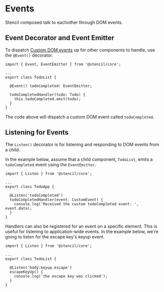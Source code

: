 # Events

Stencil composed talk to eachother through DOM events.

## Event Decorator and Event Emitter

To dispatch [Custom DOM events](https://developer.mozilla.org/en-US/docs/Web/Guide/Events/Creating_and_triggering_events) up for other components to handle, use the `@Event()` decorator.

```
import { Event, EventEmitter } from '@stencil/core';

...
export class TodoList {

  @Event() todoCompleted: EventEmitter;

  todoCompletedHandler(todo: Todo) {
    this.todoCompleted.emit(todo);
  }
}

```

The code above will dispatch a custom DOM event called `todoCompleted`.

## Listening for Events

The `Listen()` decorator is for listening and responding to DOM events from a child.

In the example below, assume that a child component, `TodoList`, emits a `todoCompleted` event using the `EventEmitter`.

```
import { Listen } from '@stencil/core';

...
export class TodoApp {

  @Listen('todoCompleted')
  todoCompletedHandler(event: CustomEvent) {
    console.log('Received the custom todoCompleted event: ', event.data);
  }
}
```

Handlers can also be registered for an event on a specific element. This is useful for listening to application-wide events. In the example below, we're going to listen for the escape key's keyup event.

```
import { Listen } from '@stencil/core';

...
export class TodoList {

  @Listen('body:keyup.escape')
  escapeKeyUp() {
    console.log('the escape key was clicked');
  }
}
```